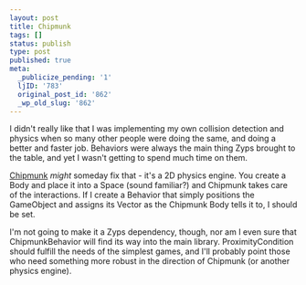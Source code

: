 ```yaml
---
layout: post
title: Chipmunk
tags: []
status: publish
type: post
published: true
meta:
  _publicize_pending: '1'
  ljID: '783'
  original_post_id: '862'
  _wp_old_slug: '862'
---
```

I didn't really like that I was implementing my own collision detection and physics when so many other people were doing the same, and doing a better and faster job.  Behaviors were always the main thing Zyps brought to the table, and yet I wasn't getting to spend much time on them.

<a href="http://wiki.slembcke.net/main/published/Chipmunk">Chipmunk</a> <em>might</em> someday fix that - it's a 2D physics engine.  You create a Body and place it into a Space (sound familiar?) and Chipmunk takes care of the interactions.  If I create a Behavior that simply positions the GameObject and assigns its Vector as the Chipmunk Body tells it to, I should be set.

I'm not going to make it a Zyps dependency, though, nor am I even sure that ChipmunkBehavior will find its way into the main library.  ProximityCondition should fulfill the needs of the simplest games, and I'll probably point those who need something more robust in the direction of Chipmunk (or another physics engine).
